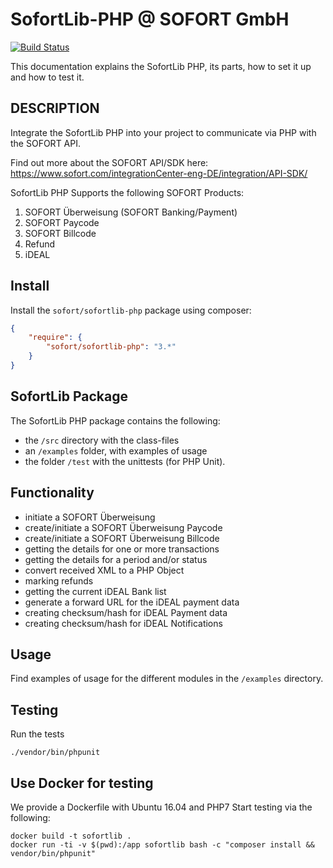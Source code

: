 # SofortLib-PHP @ SOFORT GmbH

[![Build Status](https://travis-ci.org/sofort/sofortlib-php.svg)](https://travis-ci.org/sofort/sofortlib-php)

This documentation explains the SofortLib PHP, its parts, how to set it up and how to test it.

## DESCRIPTION

Integrate the SofortLib PHP into your project to communicate via PHP with the SOFORT API.

Find out more about the SOFORT API/SDK here:
https://www.sofort.com/integrationCenter-eng-DE/integration/API-SDK/

SofortLib PHP Supports the following SOFORT Products:

1. SOFORT Überweisung (SOFORT Banking/Payment)
2. SOFORT Paycode
3. SOFORT Billcode
4. Refund
5. iDEAL


## Install

Install the `sofort/sofortlib-php` package using composer:

```json
{
    "require": {
        "sofort/sofortlib-php": "3.*"
    }
}
```


## SofortLib Package

The SofortLib PHP package contains the following: 

- the `/src` directory with the class-files
- an `/examples` folder, with examples of usage
- the folder `/test` with the unittests (for PHP Unit).



## Functionality

- initiate a SOFORT Überweisung
- create/initiate a SOFORT Überweisung Paycode
- create/initiate a SOFORT Überweisung Billcode
- getting the details for one or more transactions
- getting the details for a period and/or status
- convert received XML to a PHP Object
- marking refunds
- getting the current iDEAL Bank list
- generate a forward URL for the iDEAL payment data
- creating checksum/hash for iDEAL Payment data
- creating checksum/hash for iDEAL Notifications


## Usage

Find examples of usage for the different modules in the `/examples` directory.

## Testing 

Run the tests

```
./vendor/bin/phpunit
```

## Use Docker for testing
We provide a Dockerfile with Ubuntu 16.04 and PHP7
Start testing via the following:
```
docker build -t sofortlib .
docker run -ti -v $(pwd):/app sofortlib bash -c "composer install && vendor/bin/phpunit"
```